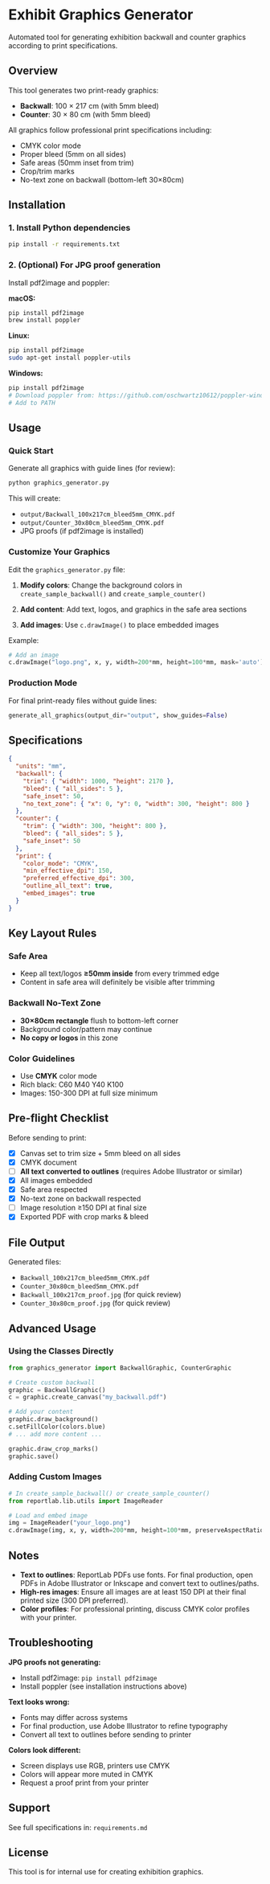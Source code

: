 # Exhibit Graphics Generator

Automated tool for generating exhibition backwall and counter graphics according to print specifications.

## Overview

This tool generates two print-ready graphics:
- **Backwall**: 100 × 217 cm (with 5mm bleed)
- **Counter**: 30 × 80 cm (with 5mm bleed)

All graphics follow professional print specifications including:
- CMYK color mode
- Proper bleed (5mm on all sides)
- Safe areas (50mm inset from trim)
- Crop/trim marks
- No-text zone on backwall (bottom-left 30×80cm)

## Installation

### 1. Install Python dependencies

```bash
pip install -r requirements.txt
```

### 2. (Optional) For JPG proof generation

Install pdf2image and poppler:

**macOS:**
```bash
pip install pdf2image
brew install poppler
```

**Linux:**
```bash
pip install pdf2image
sudo apt-get install poppler-utils
```

**Windows:**
```bash
pip install pdf2image
# Download poppler from: https://github.com/oschwartz10612/poppler-windows/releases
# Add to PATH
```

## Usage

### Quick Start

Generate all graphics with guide lines (for review):

```bash
python graphics_generator.py
```

This will create:
- `output/Backwall_100x217cm_bleed5mm_CMYK.pdf`
- `output/Counter_30x80cm_bleed5mm_CMYK.pdf`
- JPG proofs (if pdf2image is installed)

### Customize Your Graphics

Edit the `graphics_generator.py` file:

1. **Modify colors**: Change the background colors in `create_sample_backwall()` and `create_sample_counter()`

2. **Add content**: Add text, logos, and graphics in the safe area sections

3. **Add images**: Use `c.drawImage()` to place embedded images

Example:
```python
# Add an image
c.drawImage("logo.png", x, y, width=200*mm, height=100*mm, mask='auto')
```

### Production Mode

For final print-ready files without guide lines:

```python
generate_all_graphics(output_dir="output", show_guides=False)
```

## Specifications

```json
{
  "units": "mm",
  "backwall": {
    "trim": { "width": 1000, "height": 2170 },
    "bleed": { "all_sides": 5 },
    "safe_inset": 50,
    "no_text_zone": { "x": 0, "y": 0, "width": 300, "height": 800 }
  },
  "counter": {
    "trim": { "width": 300, "height": 800 },
    "bleed": { "all_sides": 5 },
    "safe_inset": 50
  },
  "print": {
    "color_mode": "CMYK",
    "min_effective_dpi": 150,
    "preferred_effective_dpi": 300,
    "outline_all_text": true,
    "embed_images": true
  }
}
```

## Key Layout Rules

### Safe Area
- Keep all text/logos **≥50mm inside** from every trimmed edge
- Content in safe area will definitely be visible after trimming

### Backwall No-Text Zone
- **30×80cm rectangle** flush to bottom-left corner
- Background color/pattern may continue
- **No copy or logos** in this zone

### Color Guidelines
- Use **CMYK** color mode
- Rich black: C60 M40 Y40 K100
- Images: 150-300 DPI at full size minimum

## Pre-flight Checklist

Before sending to print:

- [x] Canvas set to trim size + 5mm bleed on all sides
- [x] CMYK document
- [ ] **All text converted to outlines** (requires Adobe Illustrator or similar)
- [x] All images embedded
- [x] Safe area respected
- [x] No-text zone on backwall respected
- [ ] Image resolution ≥150 DPI at final size
- [x] Exported PDF with crop marks & bleed

## File Output

Generated files:
- `Backwall_100x217cm_bleed5mm_CMYK.pdf`
- `Counter_30x80cm_bleed5mm_CMYK.pdf`
- `Backwall_100x217cm_proof.jpg` (for quick review)
- `Counter_30x80cm_proof.jpg` (for quick review)

## Advanced Usage

### Using the Classes Directly

```python
from graphics_generator import BackwallGraphic, CounterGraphic

# Create custom backwall
graphic = BackwallGraphic()
c = graphic.create_canvas("my_backwall.pdf")

# Add your content
graphic.draw_background()
c.setFillColor(colors.blue)
# ... add more content ...

graphic.draw_crop_marks()
graphic.save()
```

### Adding Custom Images

```python
# In create_sample_backwall() or create_sample_counter()
from reportlab.lib.utils import ImageReader

# Load and embed image
img = ImageReader("your_logo.png")
c.drawImage(img, x, y, width=200*mm, height=100*mm, preserveAspectRatio=True)
```

## Notes

- **Text to outlines**: ReportLab PDFs use fonts. For final production, open PDFs in Adobe Illustrator or Inkscape and convert text to outlines/paths.
- **High-res images**: Ensure all images are at least 150 DPI at their final printed size (300 DPI preferred).
- **Color profiles**: For professional printing, discuss CMYK color profiles with your printer.

## Troubleshooting

**JPG proofs not generating:**
- Install pdf2image: `pip install pdf2image`
- Install poppler (see installation instructions above)

**Text looks wrong:**
- Fonts may differ across systems
- For final production, use Adobe Illustrator to refine typography
- Convert all text to outlines before sending to printer

**Colors look different:**
- Screen displays use RGB, printers use CMYK
- Colors will appear more muted in CMYK
- Request a proof print from your printer

## Support

See full specifications in: `requirements.md`

## License

This tool is for internal use for creating exhibition graphics.
